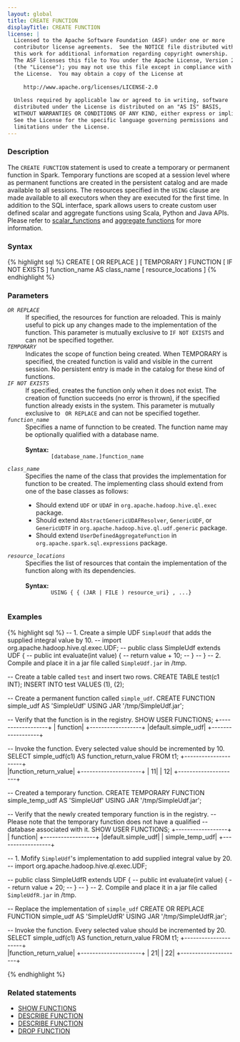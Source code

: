 ```yaml
---
layout: global
title: CREATE FUNCTION
displayTitle: CREATE FUNCTION
license: |
  Licensed to the Apache Software Foundation (ASF) under one or more
  contributor license agreements.  See the NOTICE file distributed with
  this work for additional information regarding copyright ownership.
  The ASF licenses this file to You under the Apache License, Version 2.0
  (the "License"); you may not use this file except in compliance with
  the License.  You may obtain a copy of the License at
 
     http://www.apache.org/licenses/LICENSE-2.0
 
  Unless required by applicable law or agreed to in writing, software
  distributed under the License is distributed on an "AS IS" BASIS,
  WITHOUT WARRANTIES OR CONDITIONS OF ANY KIND, either express or implied.
  See the License for the specific language governing permissions and
  limitations under the License.
---
```


### Description
The `CREATE FUNCTION` statement is used to create a temporary or permanent function
in Spark. Temporary functions are scoped at a session level where as permanent
functions are created in the persistent catalog and are made available to
all sessions. The resources specified in the `USING` clause are made available
to all executors when they are executed for the first time. In addition to the
SQL interface, spark allows users to create custom user defined scalar and
aggregate functions using Scala, Python and Java APIs. Please refer to 
[scalar_functions](sql-getting-started.html#scalar-functions) and 
[aggregate functions](sql-getting-started#aggregations) for more information.

### Syntax
{% highlight sql %}
CREATE [ OR REPLACE ] [ TEMPORARY ] FUNCTION [ IF NOT EXISTS ]
    function_name AS class_name [ resource_locations ]
{% endhighlight %}

### Parameters
<dl>
  <dt><code><em>OR REPLACE</em></code></dt>
  <dd>
    If specified, the resources for function are reloaded. This is mainly useful
    to pick up any changes made to the implementation of the function. This
    parameter is mutually exclusive to <code>IF NOT EXISTS</code> and can not
    be specified together.
  </dd>
  <dt><code><em>TEMPORARY</em></code></dt>
  <dd>
    Indicates the scope of function being created. When TEMPORARY is specified, the
    created function is valid and visible in the current session. No persistent
    entry is made in the catalog for these kind of functions.
  </dd>
  <dt><code><em>IF NOT EXISTS</em></code></dt>
  <dd>
    If specified, creates the function only when it does not exist. The creation
    of function succeeds (no error is thrown), if the specified function already
    exists in the system. This parameter is mutually exclusive to <code> OR REPLACE</code> 
    and can not be specified together.
  </dd>
  <dt><code><em>function_name</em></code></dt>
  <dd>
    Specifies a name of funnction to be created. The function name may be
    optionally qualified with a database name. <br><br>
    <b>Syntax:</b>
      <code>
        [database_name.]function_name
      </code>
  </dd>
  <dt><code><em>class_name</em></code></dt>
  <dd>
    Specifies the name of the class that provides the implementation for function to be created.
    The implementing class should extend from one of the base classes as follows:
    <ul>
      <li>Should extend <code>UDF</code> or <code>UDAF</code> in <code>org.apache.hadoop.hive.ql.exec</code> package.</li>
      <li>Should extend <code>AbstractGenericUDAFResolver</code>, <code>GenericUDF</code>, or
          <code>GenericUDTF</code> in <code>org.apache.hadoop.hive.ql.udf.generic</code> package.</li>
      <li>Should extend <code>UserDefinedAggregateFunction</code> in <code>org.apache.spark.sql.expressions</code> package.</li>
    </ul>
  </dd>
  <dt><code><em>resource_locations</em></code></dt>
  <dd>
    Specifies the list of resources that contain the implementation of the function
    along with its dependencies. <br><br>
    <b>Syntax:</b>
      <code>
        USING { { (JAR | FILE ) resource_uri} , ...}
      </code>
  </dd>
</dl>

### Examples
{% highlight sql %}
-- 1. Create a simple UDF `SimpleUdf` that adds the supplied integral value by 10.
--    import org.apache.hadoop.hive.ql.exec.UDF;
--    public class SimpleUdf extends UDF {
--      public int evaluate(int value) {
--      return value + 10;
--      }
--    }
-- 2. Compile and place it in a jar file called `SimpleUdf.jar` in /tmp.

-- Create a table called `test` and insert two rows.
CREATE TABLE test(c1 INT);
INSERT INTO test VALUES (1), (2);

-- Create a permanent function called `simple_udf`. 
CREATE FUNCTION simple_udf AS 'SimpleUdf'
  USING JAR '/tmp/SimpleUdf.jar';

-- Verify that the function is in the registry.
SHOW USER FUNCTIONS;
  +------------------+
  |          function|
  +------------------+
  |default.simple_udf|
  +------------------+

-- Invoke the function. Every selected value should be incremented by 10.
SELECT simple_udf(c1) AS function_return_value FROM t1;
  +---------------------+                                                         
  |function_return_value|
  +---------------------+
  |                   11|
  |                   12|
  +---------------------+

-- Created a temporary function.
CREATE TEMPORARY FUNCTION simple_temp_udf AS 'SimpleUdf' 
  USING JAR '/tmp/SimpleUdf.jar';

-- Verify that the newly created temporary function is in the registry.
-- Please note that the temporary function does not have a qualified
-- database associated with it.
SHOW USER FUNCTIONS;
  +------------------+
  |          function|
  +------------------+
  |default.simple_udf|
  |   simple_temp_udf|
  +------------------+

-- 1. Mofify `SimpleUdf`'s implementation to add supplied integral value by 20.
--    import org.apache.hadoop.hive.ql.exec.UDF;
  
--    public class SimpleUdfR extends UDF {
--      public int evaluate(int value) {
--      return value + 20;
--      }
--    }
-- 2. Compile and place it in a jar file called `SimpleUdfR.jar` in /tmp.

-- Replace the implementation of `simple_udf`
CREATE OR REPLACE FUNCTION simple_udf AS 'SimpleUdfR'
  USING JAR '/tmp/SimpleUdfR.jar';

-- Invoke the function. Every selected value should be incremented by 20.
SELECT simple_udf(c1) AS function_return_value FROM t1;
+---------------------+                                                         
|function_return_value|
+---------------------+
|                   21|
|                   22|
+---------------------+

{% endhighlight %}

### Related statements
- [SHOW FUNCTIONS](sql-ref-syntax-aux-show-functions.html)
- [DESCRIBE FUNCTION](sql-ref-syntax-aux-describe-function.html)
- [DESCRIBE FUNCTION](sql-ref-syntax-aux-describe-function.html)
- [DROP FUNCTION](sql-ref-syntax-ddl-drop-function.html)

